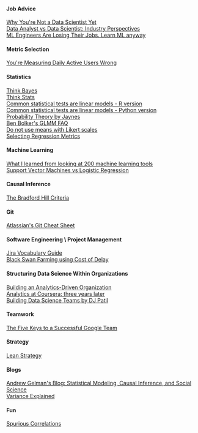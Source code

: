 #### Job Advice
[Why You're Not a Data Scientist Yet](https://towardsdatascience.com/why-youre-not-a-job-ready-data-scientist-yet-1a0d73f15012) \
[Data Analyst vs Data Scientist: Industry Perspectives](https://mpopov.com/blog/2018/05/24/data-analyst-vs-data-scientist-industry-perspectives/) \
[ML Engineers Are Losing Their Jobs. Learn ML anyway](https://towardsdatascience.com/ml-engineers-are-losing-their-jobs-learn-ml-anyway-87e19523cd9b)

#### Metric Selection
[You're Measuring Daily Active Users Wrong](https://amplitude.com/blog/2016/01/14/measuring-active-users)

#### Statistics
[Think Bayes](http://www.greenteapress.com/thinkbayes/thinkbayes.pdf) \
[Think Stats](http://greenteapress.com/thinkstats/thinkstats.pdf) \
[Common statistical tests are linear models - R version](https://lindeloev.github.io/tests-as-linear/) \
[Common statistical tests are linear models - Python version](https://eigenfoo.xyz/tests-as-linear/) \
[Probability Theory by Jaynes](http://www.med.mcgill.ca/epidemiology/hanley/bios601/GaussianModel/JaynesProbabilityTheory.pdf) \
[Ben Bolker's GLMM FAQ](https://bbolker.github.io/mixedmodels-misc/glmmFAQ.html) \
[Do not use means with Likert scales](https://bookdown.org/Rmadillo/likert/summary.html) \
[Selecting Regression Metrics](https://towardsdatascience.com/how-to-select-the-right-evaluation-metric-for-machine-learning-models-part-1-regrression-metrics-3606e25beae0)

#### Machine Learning
[What I learned from looking at 200 machine learning tools](https://huyenchip.com/2020/06/22/mlops.html) \
[Support Vector Machines vs Logistic Regression](https://towardsdatascience.com/support-vector-machine-vs-logistic-regression-94cc2975433f)

#### Causal Inference
[The Bradford Hill Criteria](https://en.wikipedia.org/wiki/Bradford_Hill_criteria)

#### Git
[Atlassian's Git Cheat Sheet](https://www.atlassian.com/git/tutorials/atlassian-git-cheatsheet)

#### Software Engineering \ Project Management
[Jira Vocabulary Guide](https://community.atlassian.com/t5/Jira-articles/Your-Go-To-Jira-Glossary/ba-p/605232) \
[Black Swan Farming using Cost of Delay](https://www.growingagile.co.za/wp-content/uploads/2013/06/Black-Swan-Farming-using-Cost-of-Delay.pdf)

#### Structuring Data Science Within Organizations

[Building an Analytics-Driven Organization](https://www.accenture.com/us-en/~/media/accenture/conversion-assets/dotcom/documents/global/pdf/industries_2/accenture-building-analytics-driven-organization.pdf) \
[Analytics at Coursera: three years later](https://medium.com/@chuongdo/analytics-at-coursera-three-years-later-638498709ac8) \
[Building Data Science Teams by DJ Patil](http://www.datascienceassn.org/sites/default/files/Building%20Data%20Science%20Teams.pdf)

#### Teamwork
[The Five Keys to a Successful Google Team](https://rework.withgoogle.com/blog/five-keys-to-a-successful-google-team/)

#### Strategy
[Lean Strategy](https://hbr.org/2016/03/lean-strategy)

#### Blogs
[Andrew Gelman's Blog: Statistical Modeling, Causal Inference, and Social Science](https://statmodeling.stat.columbia.edu/) \
[Variance Explained](http://varianceexplained.org/)

#### Fun
[Spurious Correlations](https://www.tylervigen.com/spurious-correlations)

